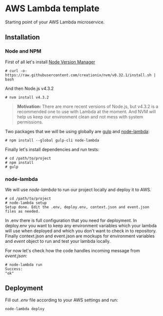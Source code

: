 # AWS Lambda template

Starting point of your AWS Lambda microservice.

## Installation

### Node and NPM

First of all let's install [Node Version Manager](https://github.com/creationix/nvm)

    # curl -o- https://raw.githubusercontent.com/creationix/nvm/v0.32.1/install.sh | bash

And then Node.js v4.3.2

    # nvm install v4.3.2

>**Motivation:**
> There are more recent versions of Node.js, but v4.3.2 is a recommended one to use with Lambda at the moment. And NVM will help us keep our environment clean and not mess with system permissions. 

Two packages that we will be using globally are [gulp](https://github.com/gulpjs/gulp) and [node-lambda](https://github.com/motdotla/node-lambda):

    # npm install --global gulp-cli node-lambda

Finally let's install dependencies and run tests:

    # cd /path/to/project
    # npm install
    # gulp

### node-lambda

We will use *node-lambda* to run our project locally and deploy it to AWS.

    # cd /path/to/project
    # node-lambda setup
    Setup done. Edit the .env, deploy.env, context.json and event.json files as needed.

In .env there is full configuration that you need for deployment. In deploy.env you want to keep any environment variables which your lambda will use when deployed and which you don't want to check in to repository. Finally context.json and event.json are mockups for environment variables and _event_ object to run and test your lambda locally.

For now let's check how the code handles incoming message from *event.json*:

    # node-lambda run
    Success:
    "ok"

## Deployment

Fill out *.env* file according to your AWS settings and run:

    node-lambda deploy

